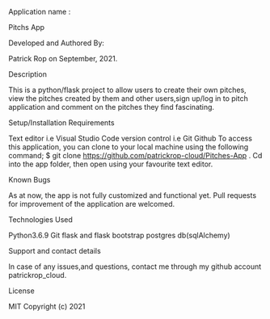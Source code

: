 Application name :

Pitchs App

Developed and Authored By:

Patrick Rop on September, 2021.

Description

This is a python/flask project to allow users to create their own pitches, view the pitches created by them and other users,sign up/log in to pitch application and comment on the pitches they find fascinating. 

Setup/Installation Requirements

Text editor i.e Visual Studio Code version control i.e Git Github To access this application, you can clone to your local machine using the following command; $ git clone https://github.com/patrickrop-cloud/Pitches-App . Cd into the app folder, then open using your favourite text editor.

Known Bugs

As at now, the app is not fully customized and functional yet. Pull requests for improvement of the application are welcomed.

Technologies Used

Python3.6.9 
Git
flask and flask bootstrap
postgres db(sqlAlchemy)

Support and contact details

In case of any issues,and questions, contact me through my github account patrickrop_cloud.

License

MIT Copyright (c) 2021

